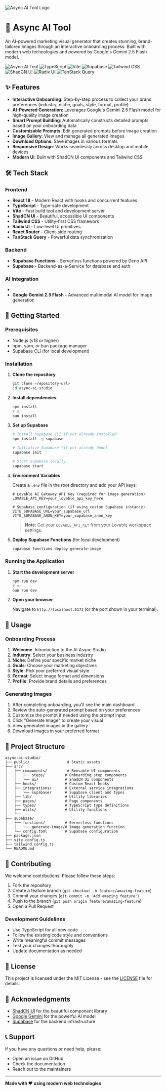 ![Async AI Tool Logo](./assets/image/marketing-image-1_1-1759839662302-removebg-preview.png)

# 🤖 Async AI Tool

An AI-powered marketing visual generator that creates stunning, brand-tailored images through an interactive onboarding process. Built with modern web technologies and powered by Google's Gemini 2.5 Flash model.

![Async AI Tool](https://img.shields.io/badge/React-18.3.1-blue) ![TypeScript](https://img.shields.io/badge/TypeScript-5.8.3-blue) ![Vite](https://img.shields.io/badge/Vite-5.4.19-yellow) ![Supabase](https://img.shields.io/badge/Supabase-2.58.0-green) ![Tailwind CSS](https://img.shields.io/badge/Tailwind_CSS-38B2AC?style=flat&logo=tailwind-css&logoColor=white) ![ShadCN UI](https://img.shields.io/badge/ShadCN_UI-000000?style=flat&logo=shadcnui&logoColor=white) ![Radix UI](https://img.shields.io/badge/Radix_UI-161618?style=flat&logo=radix-ui&logoColor=white) ![TanStack Query](https://img.shields.io/badge/TanStack_Query-FF4154?style=flat&logo=react-query&logoColor=white)

## ✨ Features

- **Interactive Onboarding**: Step-by-step process to collect your brand preferences (industry, niche, goals, style, format, profile)
- **AI-Powered Generation**: Leverages Google's Gemini 2.5 Flash model for high-quality image creation
- **Smart Prompt Building**: Automatically constructs detailed prompts based on your onboarding data
- **Customizable Prompts**: Edit generated prompts before image creation
- **Image Gallery**: View and manage all generated images
- **Download Options**: Save images in various formats
- **Responsive Design**: Works seamlessly across desktop and mobile devices
- **Modern UI**: Built with ShadCN UI components and Tailwind CSS

## 🛠️ Tech Stack

### Frontend

- **React 18** - Modern React with hooks and concurrent features
- **TypeScript** - Type-safe development
- **Vite** - Fast build tool and development server
- **ShadCN UI** - Beautiful, accessible UI components
- **Tailwind CSS** - Utility-first CSS framework
- **Radix UI** - Low-level UI primitives
- **React Router** - Client-side routing
- **TanStack Query** - Powerful data synchronization

### Backend

- **Supabase Functions** - Serverless functions powered by Deno API
- **Supabase** - Backend-as-a-Service for database and auth

### AI Integration

-
- **Google Gemini 2.5 Flash** - Advanced multimodal AI model for image generation

## 🚀 Getting Started

### Prerequisites

- Node.js (v18 or higher)
- npm, yarn, or bun package manager
- Supabase CLI (for local development)

### Installation

1. **Clone the repository**

   ```bash
   git clone <repository-url>
   cd async-ai-studio
   ```

2. **Install dependencies**

   ```bash
   npm install
   # or
   bun install
   ```

3. **Set up Supabase**

   ```bash
   # Install Supabase CLI if not already installed
   npm install -g supabase

   # Initialize Supabase (if not already done)
   supabase init

   # Start Supabase locally
   supabase start
   ```

4. **Environment Variables**

   Create a `.env` file in the root directory and add your API keys:

   ```env
   # Lovable AI Gateway API Key (required for image generation)
   LOVABLE_API_KEY=your_lovable_api_key_here

   # Supabase configuration (if using custom Supabase instance)
   VITE_SUPABASE_URL=your_supabase_url
   VITE_SUPABASE_ANON_KEY=your_supabase_anon_key
   ```

   > **Note**: Get your `LOVABLE_API_KEY` from your Lovable workspace settings.

5. **Deploy Supabase Functions** (for local development)
   ```bash
   supabase functions deploy generate-image
   ```

### Running the Application

1. **Start the development server**

   ```bash
   npm run dev
   # or
   bun run dev
   ```

2. **Open your browser**

   Navigate to `http://localhost:5173` (or the port shown in your terminal).

## 📖 Usage

### Onboarding Process

1. **Welcome**: Introduction to the AI Async Studio
2. **Industry**: Select your business industry
3. **Niche**: Define your specific market niche
4. **Goals**: Choose your marketing objectives
5. **Style**: Pick your preferred visual style
6. **Format**: Select image format and dimensions
7. **Profile**: Provide brand details and preferences

### Generating Images

1. After completing onboarding, you'll see the main dashboard
2. Review the auto-generated prompt based on your preferences
3. Customize the prompt if needed using the prompt input
4. Click "Generate Image" to create your visual
5. View generated images in the gallery
6. Download images in your preferred format

## 📁 Project Structure

```
async-ai-studio/
├── public/                 # Static assets
├── src/
│   ├── components/         # Reusable UI components
│   │   ├── steps/         # Onboarding step components
│   │   └── ui/            # ShadCN UI components
│   ├── hooks/             # Custom React hooks
│   ├── integrations/      # External service integrations
│   │   └── supabase/      # Supabase client and types
│   ├── lib/               # Utility libraries
│   ├── pages/             # Page components
│   ├── types/             # TypeScript type definitions
│   ├── utils/             # Utility functions
│   └── ...
├── supabase/
│   ├── functions/         # Serverless functions
│   │   └── generate-image/# Image generation function
│   └── config.toml        # Supabase configuration
├── package.json
├── vite.config.ts
├── tailwind.config.ts
└── README.md
```

## 🤝 Contributing

We welcome contributions! Please follow these steps:

1. Fork the repository
2. Create a feature branch (`git checkout -b feature/amazing-feature`)
3. Commit your changes (`git commit -m 'Add amazing feature'`)
4. Push to the branch (`git push origin feature/amazing-feature`)
5. Open a Pull Request

### Development Guidelines

- Use TypeScript for all new code
- Follow the existing code style and conventions
- Write meaningful commit messages
- Test your changes thoroughly
- Update documentation as needed

## 📄 License

This project is licensed under the MIT License - see the [LICENSE](LICENSE) file for details.

## 🙏 Acknowledgments

- [ShadCN UI](https://ui.shadcn.com/) for the beautiful component library
- [Google Gemini](https://ai.google.dev/) for the powerful AI model
- [Supabase](https://supabase.com/) for the backend infrastructure

## 📞 Support

If you have any questions or need help, please:

- Open an issue on GitHub
- Check the documentation
- Reach out to the maintainers

---

**Made with ❤️ using modern web technologies**
